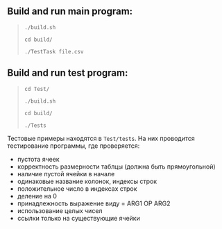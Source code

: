 ## Build and run main program:
>`./build.sh`
> 
> `cd build/`
> 
> `./TestTask file.csv`

## Build and run test program:
> `cd Test/`
> 
> `./build.sh`
> 
> `cd build/`
> 
> `./Tests`

Тестовые примеры находятся в `Test/tests`. 
На них проводится тестирование программы, где проверяется:
- пустота ячеек
- корректность размерности таблцы (должна быть прямоугольной)
- наличие пустой ячейки в начале
- одинаковые название колонок, индексы строк
- положительное число в индексах строк
- деление на 0
- принадлежность выражение виду = ARG1 OP ARG2
- использование целых чисел
- ссылки только на существующие ячейки
